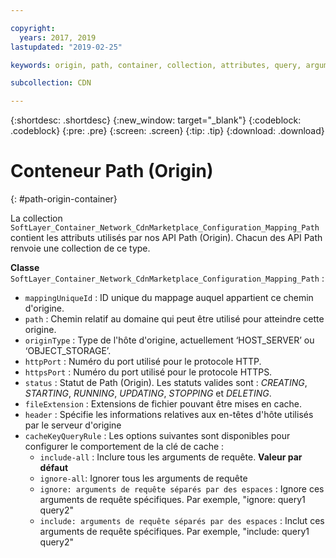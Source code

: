```yaml
---

copyright:
  years: 2017, 2019
lastupdated: "2019-02-25"

keywords: origin, path, container, collection, attributes, query, arguments, class, API

subcollection: CDN

---
```


{:shortdesc: .shortdesc}
{:new_window: target="_blank"}
{:codeblock: .codeblock}
{:pre: .pre}
{:screen: .screen}
{:tip: .tip}
{:download: .download}  

# Conteneur Path (Origin)
{: #path-origin-container}

La collection `SoftLayer_Container_Network_CdnMarketplace_Configuration_Mapping_Path` contient les attributs utilisés par nos API Path (Origin). Chacun des API Path renvoie une collection de ce type.

**Classe** `SoftLayer_Container_Network_CdnMarketplace_Configuration_Mapping_Path` :  

* `mappingUniqueId` : ID unique du mappage auquel appartient ce chemin d'origine.  
* `path` :  Chemin relatif au domaine qui peut être utilisé pour atteindre cette origine.  
* `originType` : Type de l'hôte d'origine, actuellement ‘HOST\_SERVER’ ou ‘OBJECT\_STORAGE’.  
* `httpPort` :  Numéro du port utilisé pour le protocole HTTP.  
* `httpsPort` :  Numéro du port utilisé pour le protocole HTTPS.  
* `status` : Statut de Path (Origin). Les statuts valides sont : _CREATING_, _STARTING_, _RUNNING_, _UPDATING_, _STOPPING_ et _DELETING_.
* `fileExtension` : Extensions de fichier pouvant être mises en cache.  
* `header` : Spécifie les informations relatives aux en-têtes d'hôte utilisés par le serveur d'origine
* `cacheKeyQueryRule` : Les options suivantes sont disponibles pour configurer le comportement de la clé de cache :
  * `include-all` : Inclure tous les arguments de requête. **Valeur par défaut**
  * `ignore-all`: Ignorer tous les arguments de requête
  * `ignore: arguments de requête séparés par des espaces` : Ignore ces arguments de requête spécifiques. Par exemple, "ignore: query1 query2"
  * `include: arguments de requête séparés par des espaces` : Inclut ces arguments de requête spécifiques. Par exemple, "include: query1 query2"
